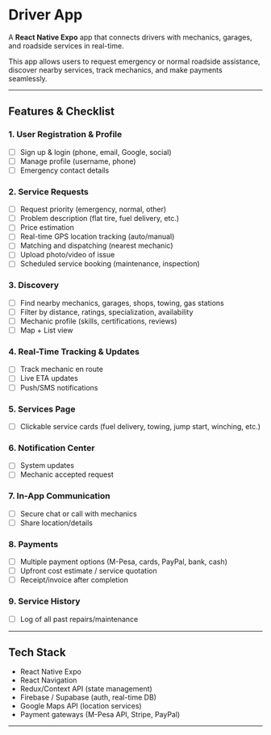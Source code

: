# Driver App

A **React Native Expo** app that connects drivers with mechanics, garages, and roadside services in real-time.  

This app allows users to request emergency or normal roadside assistance, discover nearby services, track mechanics, and make payments seamlessly.

---

## Features & Checklist

### 1. User Registration & Profile
- [ ] Sign up & login (phone, email, Google, social)
- [ ] Manage profile (username, phone)
- [ ] Emergency contact details

### 2. Service Requests
- [ ] Request priority (emergency, normal, other)
- [ ] Problem description (flat tire, fuel delivery, etc.)
- [ ] Price estimation
- [ ] Real-time GPS location tracking (auto/manual)
- [ ] Matching and dispatching (nearest mechanic)
- [ ] Upload photo/video of issue
- [ ] Scheduled service booking (maintenance, inspection)

### 3. Discovery
- [ ] Find nearby mechanics, garages, shops, towing, gas stations
- [ ] Filter by distance, ratings, specialization, availability
- [ ] Mechanic profile (skills, certifications, reviews)
- [ ] Map + List view

### 4. Real-Time Tracking & Updates
- [ ] Track mechanic en route
- [ ] Live ETA updates
- [ ] Push/SMS notifications

### 5. Services Page
- [ ] Clickable service cards (fuel delivery, towing, jump start, winching, etc.)

### 6. Notification Center
- [ ] System updates
- [ ] Mechanic accepted request

### 7. In-App Communication
- [ ] Secure chat or call with mechanics
- [ ] Share location/details

### 8. Payments
- [ ] Multiple payment options (M-Pesa, cards, PayPal, bank, cash)
- [ ] Upfront cost estimate / service quotation
- [ ] Receipt/invoice after completion

### 9. Service History
- [ ] Log of all past repairs/maintenance

---

## Tech Stack
- React Native Expo
- React Navigation
- Redux/Context API (state management)
- Firebase / Supabase (auth, real-time DB)
- Google Maps API (location services)
- Payment gateways (M-Pesa API, Stripe, PayPal)

---
